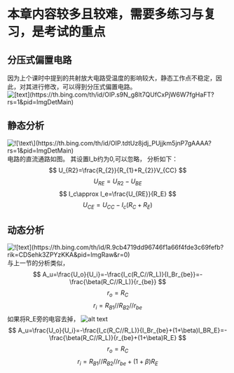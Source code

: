 # 本章内容较多且较难，需要多练习与复习，是考试的重点
## 分压式偏置电路
因为上个课时中提到的共射放大电路受温度的影响较大，静态工作点不稳定，因此，对其进行修改，可以得到分压式偏置电路。
![\[text\](https://th.bing.com/th/id/OIP.s9N_g8lt7QUfCxPjW6W7fgHaFT?rs=1&pid=ImgDetMain)](https://status.shangxueba.com/ask/uploadfile/5448001-5451000/6CAAA09E9093C3F84185AAA8C8701549.png)
## 静态分析
![!\[\\[text\\](https://th.bing.com/th/id/OIP.MK617KnZU7zPhMEzF3KZBgHaEw?rs=1&pid=ImgDetMain)\](https://th.bing.com/th/id/OIP.tdtUz8jdj_PUjjkm5jnP7gAAAA?rs=1&pid=ImgDetMain)](https://i-blog.csdnimg.cn/blog_migrate/2c69755a52ea6859f2386827dea07633.png)
电路的直流通路如图。
其设置I_b约为0,可以忽略，
分析如下：
$$
U_{R2}=\frac{R_{2}}{R_{1}+R_{2}}V_{CC}
$$
$$
U_{RE}=U_{R2}-U_{BE} 
$$
$$
I_c\approx I_e=\frac{U_{RE}}{R_E}
$$
$$
U_{CE}=U_{CC}-I_c(R_C+R_E)
$$
## 动态分析
![!\[text\](https://th.bing.com/th/id/R.9cb4719dd96746f1a66f4fde3c69fefb?rik=CDSehk3ZPYzKKA&pid=ImgRaw&r=0)](https://www.elecfans.com/uploads/allimg/170511/2474213-1F511145A1640.png)
与上一节的分析类似，
$$
A_u=\frac{U_o}{U_i}=-\frac{I_c(R_C//R_L)}{I_Br_{be}}=-\frac{\beta(R_C//R_L)}{r_{be}}
$$
$$
r_o=R_C
$$
$$
r_i=R_{B1}//R_{B2}//r_{be}
$$
如果将R_E旁的电容去掉，
![alt text](https://img-blog.csdnimg.cn/20210105195704776.png?x-oss-process=image/watermark,type_ZmFuZ3poZW5naGVpdGk,shadow_10,text_aHR0cHM6Ly9ibG9nLmNzZG4ubmV0L3dlaXhpbl80OTI4NDg3MA==,size_16,color_FFFFFF,t_70#pic_center)
$$
A_u=\frac{U_o}{U_i}=-\frac{I_c(R_C//R_L)}{I_Br_{be}+(1+\beta)I_BR_E}=-\frac{\beta(R_C//R_L)}{r_{be}+(1+\beta)R_E}
$$
$$
r_o=R_C
$$
$$
r_i=R_{B1}//R_{B2}//r_{be}+(1+\beta)R_E
$$